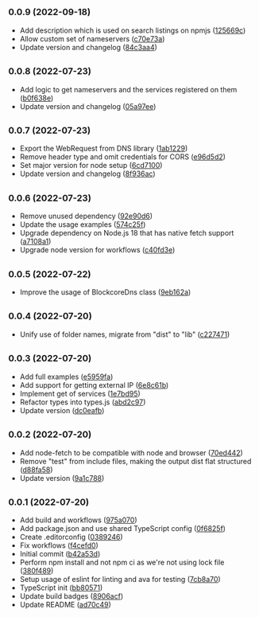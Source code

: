 ## <small>0.0.9 (2022-09-18)</small>

* Add description which is used on search listings on npmjs ([125669c](https://github.com/block-core/blockcore-dns-js/commit/125669c))
* Allow custom set of nameservers ([c70e73a](https://github.com/block-core/blockcore-dns-js/commit/c70e73a))
* Update version and changelog ([84c3aa4](https://github.com/block-core/blockcore-dns-js/commit/84c3aa4))



## <small>0.0.8 (2022-07-23)</small>

* Add logic to get nameservers and the services registered on them ([b0f638e](https://github.com/block-core/blockcore-dns-js/commit/b0f638e))
* Update version and changelog ([05a97ee](https://github.com/block-core/blockcore-dns-js/commit/05a97ee))



## <small>0.0.7 (2022-07-23)</small>

* Export the WebRequest from DNS library ([1ab1229](https://github.com/block-core/blockcore-dns-js/commit/1ab1229))
* Remove header type and omit credentials for CORS ([e96d5d2](https://github.com/block-core/blockcore-dns-js/commit/e96d5d2))
* Set major version for node setup ([6cd7100](https://github.com/block-core/blockcore-dns-js/commit/6cd7100))
* Update version and changelog ([8f936ac](https://github.com/block-core/blockcore-dns-js/commit/8f936ac))



## <small>0.0.6 (2022-07-23)</small>

* Remove unused dependency ([92e90d6](https://github.com/block-core/blockcore-dns-js/commit/92e90d6))
* Update the usage examples ([574c25f](https://github.com/block-core/blockcore-dns-js/commit/574c25f))
* Upgrade dependency on Node.js 18 that has native fetch support ([a7108a1](https://github.com/block-core/blockcore-dns-js/commit/a7108a1))
* Upgrade node version for workflows ([c40fd3e](https://github.com/block-core/blockcore-dns-js/commit/c40fd3e))



## <small>0.0.5 (2022-07-22)</small>

* Improve the usage of BlockcoreDns class ([9eb162a](https://github.com/block-core/blockcore-dns-js/commit/9eb162a))



## <small>0.0.4 (2022-07-20)</small>

* Unify use of folder names, migrate from "dist" to "lib" ([c227471](https://github.com/block-core/blockcore-dns-js/commit/c227471))



## <small>0.0.3 (2022-07-20)</small>

* Add full examples ([e5959fa](https://github.com/block-core/blockcore-dns-js/commit/e5959fa))
* Add support for getting external IP ([6e8c61b](https://github.com/block-core/blockcore-dns-js/commit/6e8c61b))
* Implement get of services ([1e7bd95](https://github.com/block-core/blockcore-dns-js/commit/1e7bd95))
* Refactor types into types.js ([abd2c97](https://github.com/block-core/blockcore-dns-js/commit/abd2c97))
* Update version ([dc0eafb](https://github.com/block-core/blockcore-dns-js/commit/dc0eafb))



## <small>0.0.2 (2022-07-20)</small>

* Add node-fetch to be compatible with node and browser ([70ed442](https://github.com/block-core/blockcore-dns-js/commit/70ed442))
* Remove "test" from include files, making the output dist flat structured ([d88fa58](https://github.com/block-core/blockcore-dns-js/commit/d88fa58))
* Update version ([9a1c788](https://github.com/block-core/blockcore-dns-js/commit/9a1c788))



## <small>0.0.1 (2022-07-20)</small>

* Add build and workflows ([975a070](https://github.com/block-core/blockcore-dns-js/commit/975a070))
* Add package.json and use shared TypeScript config ([0f6825f](https://github.com/block-core/blockcore-dns-js/commit/0f6825f))
* Create .editorconfig ([0389246](https://github.com/block-core/blockcore-dns-js/commit/0389246))
* Fix workflows ([f4cefd0](https://github.com/block-core/blockcore-dns-js/commit/f4cefd0))
* Initial commit ([b42a53d](https://github.com/block-core/blockcore-dns-js/commit/b42a53d))
* Perform npm install and not npm ci as we're not using lock file ([380f489](https://github.com/block-core/blockcore-dns-js/commit/380f489))
* Setup usage of eslint for linting and ava for testing ([7cb8a70](https://github.com/block-core/blockcore-dns-js/commit/7cb8a70))
* TypeScript init ([bb80571](https://github.com/block-core/blockcore-dns-js/commit/bb80571))
* Update build badges ([8906acf](https://github.com/block-core/blockcore-dns-js/commit/8906acf))
* Update README ([ad70c49](https://github.com/block-core/blockcore-dns-js/commit/ad70c49))



